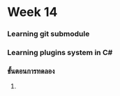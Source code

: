 # Week 14 #
### Learning git submodule ###
### Learning plugins system in C# ###



### ขั้นตอนการทดลอง
1. 